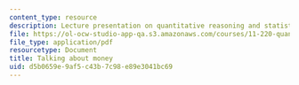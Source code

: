 ```yaml
---
content_type: resource
description: Lecture presentation on quantitative reasoning and statistical methods.
file: https://ol-ocw-studio-app-qa.s3.amazonaws.com/courses/11-220-quantitative-reasoning-statistical-methods-for-planners-i-spring-2009/d5b0659e9af5c43b7c98e89e3041bc69_MIT11_220s09_lec21.pdf
file_type: application/pdf
resourcetype: Document
title: Talking about money
uid: d5b0659e-9af5-c43b-7c98-e89e3041bc69
---
```

